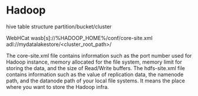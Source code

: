 # Hadoop

hive table structure  partition/bucket/cluster


WebHCat
wasb[s]://%HADOOP_HOME%/conf/core-site.xml
adl://mydatalakestore/<cluster_root_path>/

The core-site.xml file contains information such as the port number used for Hadoop instance, memory allocated for the file system, memory limit for storing the data, and the size of Read/Write buffers.
The hdfs-site.xml file contains information such as the value of replication data, the namenode path, and the datanode path of your local file systems. It means the place where you want to store the Hadoop infra.

